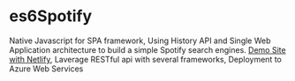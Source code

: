 # es6Spotify
Native Javascript for SPA framework, Using History API and Single Web Application architecture to build a simple Spotify search engines. [Demo Site with Netlify](https://kangw3n.netlify.com), 
Laverage RESTful api with several frameworks, Deployment to Azure Web Services

